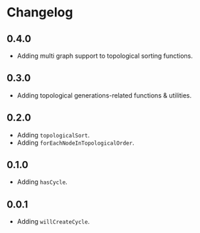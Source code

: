 # Changelog

## 0.4.0

- Adding multi graph support to topological sorting functions.

## 0.3.0

- Adding topological generations-related functions & utilities.

## 0.2.0

- Adding `topologicalSort`.
- Adding `forEachNodeInTopologicalOrder`.

## 0.1.0

- Adding `hasCycle`.

## 0.0.1

- Adding `willCreateCycle`.

